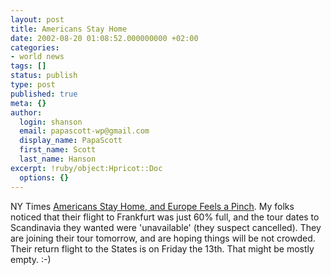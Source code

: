 ```yaml
---
layout: post
title: Americans Stay Home
date: 2002-08-20 01:08:52.000000000 +02:00
categories:
- world news
tags: []
status: publish
type: post
published: true
meta: {}
author:
  login: shanson
  email: papascott-wp@gmail.com
  display_name: PapaScott
  first_name: Scott
  last_name: Hanson
excerpt: !ruby/object:Hpricot::Doc
  options: {}
---
```

<p>NY Times <a href="http://www.nytimes.com/2002/08/18/international/europe/18EURO.html">Americans Stay Home, and Europe Feels a Pinch</a>. My folks noticed that their flight to Frankfurt was just 60% full,  and the tour dates to Scandinavia they wanted were 'unavailable' (they suspect cancelled). They are joining their tour tomorrow, and are hoping things will be not crowded. Their return flight to the States is on Friday the 13th. That might be mostly empty. :-)</p>
